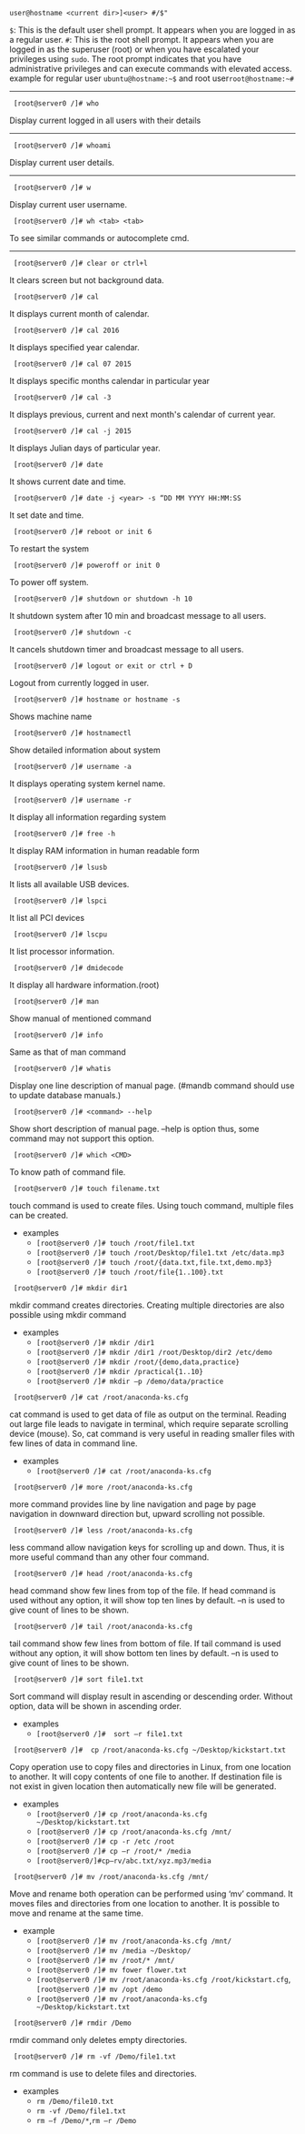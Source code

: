 
```shell
user@hostname <current dir>]<user> #/$"
```
```$```: This is the default user shell prompt. It appears when you are logged in as a regular user.
```#```: This is the root shell prompt. It appears when you are logged in as the superuser (root) or when you have escalated your privileges using ```sudo```. The root prompt indicates that you have administrative privileges and can execute commands with elevated access.
example for regular user ```ubuntu@hostname:~$``` and root user```root@hostname:~#```

---
```shell
 [root@server0 /]# who
```
Display current logged in all users with their details

---
```shell
 [root@server0 /]# whoami
```
Display current user details.

---
```shell
 [root@server0 /]# w
```
Display current user username.

```shell
 [root@server0 /]# wh <tab> <tab>
```
To see similar commands or autocomplete cmd.

---
```shell
 [root@server0 /]# clear or ctrl+l
```
It clears screen but not background data.

```shell
 [root@server0 /]# cal
```
It displays current month of calendar.
```shell
 [root@server0 /]# cal 2016
```
It displays specified year calendar.
```shell
 [root@server0 /]# cal 07 2015
```
It displays specific months calendar in particular year
```shell
 [root@server0 /]# cal -3
```
It displays previous, current and next month's calendar of current year.
```shell
 [root@server0 /]# cal -j 2015
```
It displays Julian days of particular year.
```shell
 [root@server0 /]# date
```
It shows current date and time.
```shell
 [root@server0 /]# date -j <year> -s “DD MM YYYY HH:MM:SS 
```
It set date and time.
```shell
 [root@server0 /]# reboot or init 6
```
To restart the system
```shell
 [root@server0 /]# poweroff or init 0
```
To power off system.
```shell
 [root@server0 /]# shutdown or shutdown -h 10
```
It shutdown system after 10 min and broadcast message to all users.
```shell
 [root@server0 /]# shutdown -c
```
It cancels shutdown timer and broadcast message to all users.
```shell
 [root@server0 /]# logout or exit or ctrl + D
```
Logout from currently logged in user.
```shell
 [root@server0 /]# hostname or hostname -s
```
Shows machine name
```shell
 [root@server0 /]# hostnamectl 
```
Show detailed information about system
```shell
 [root@server0 /]# username -a 
```
It displays operating system kernel name.
```shell
 [root@server0 /]# username -r 
```
It display all information regarding system
```shell
 [root@server0 /]# free -h
```
It display RAM information in human readable form
```shell
 [root@server0 /]# lsusb
```
It lists all available USB devices.
```shell
 [root@server0 /]# lspci
```
It list all PCI devices
```shell
 [root@server0 /]# lscpu
```
It list processor information.
```shell
 [root@server0 /]# dmidecode
```
It display all hardware information.(root)
```shell
 [root@server0 /]# man
```
Show manual of mentioned command
```shell
 [root@server0 /]# info
```
Same as that of man command
```shell
 [root@server0 /]# whatis
```
Display one line description of manual page. (#mandb command should use to update database manuals.)
```shell
 [root@server0 /]# <command> --help
```
Show short description of manual page. –help is option thus, some command may not support this option.
```shell
 [root@server0 /]# which <CMD>
```
To know path of command file.
```shell
 [root@server0 /]# touch filename.txt
```
touch command is used to create files. Using touch command, multiple files can be created. 
- examples 
    - ```[root@server0 /]# touch /root/file1.txt```
    - ```[root@server0 /]# touch /root/Desktop/file1.txt /etc/data.mp3```
    - ```[root@server0 /]# touch /root/{data.txt,file.txt,demo.mp3}```
    - ```[root@server0 /]# touch /root/file{1..100}.txt```


```shell
 [root@server0 /]# mkdir dir1
```
 mkdir command creates directories. Creating multiple directories are also possible using mkdir command 
- examples 
    - ```[root@server0 /]# mkdir /dir1```
    - ```[root@server0 /]# mkdir /dir1 /root/Desktop/dir2 /etc/demo```
    - ```[root@server0 /]# mkdir /root/{demo,data,practice}```
    - ```[root@server0 /]# mkdir /practical{1..10}```
    - ```[root@server0 /]# mkdir –p /demo/data/practice```

```shell
 [root@server0 /]# cat /root/anaconda-ks.cfg
```
cat command is used to get data of file as output on the terminal. Reading out large file leads to navigate in terminal, which require separate scrolling device (mouse). So, cat command is very useful in reading smaller files with few lines of data in command line. 
- examples 
    - ```[root@server0 /]# cat /root/anaconda-ks.cfg```
```shell
 [root@server0 /]# more /root/anaconda-ks.cfg
```
more command provides line by line navigation and page by page navigation in downward direction but, upward scrolling not possible.
```shell
 [root@server0 /]# less /root/anaconda-ks.cfg
```
 less command allow navigation keys for scrolling up and down. Thus, it is more useful command than any other four command.
```shell
 [root@server0 /]# head /root/anaconda-ks.cfg
```
head command show few lines from top of the file. If head command is used without any option, it will show top ten lines by default. –n is used to give count of lines to be shown.
```shell
 [root@server0 /]# tail /root/anaconda-ks.cfg
```
tail command show few lines from bottom of file. If tail command is used without any option, it will show bottom ten lines by default. –n is used to give count of lines to be shown.
```shell
 [root@server0 /]# sort file1.txt
```
Sort command will display result in ascending or descending order. Without option, data will be shown in ascending order. 
- examples 
    - ```[root@server0 /]#  sort –r file1.txt```
 
```shell
 [root@server0 /]#  cp /root/anaconda-ks.cfg ~/Desktop/kickstart.txt
```
Copy operation use to copy files and directories in Linux, from one location to another. It will copy contents of one file to another. If destination file is not exist in given location then automatically new file will be generated. 
- examples 
    - ```[root@server0 /]# cp /root/anaconda-ks.cfg ~/Desktop/kickstart.txt```
    - ```[root@server0 /]# cp /root/anaconda-ks.cfg /mnt/```
    - ```[root@server0 /]# cp -r /etc /root```
    - ```[root@server0 /]# cp –r /root/* /media```
    - ```[root@server0/]#cp–rv/abc.txt/xyz.mp3/media```
```shell
 [root@server0 /]# mv /root/anaconda-ks.cfg /mnt/
```
Move and rename both operation can be performed using ‘mv’ command. It moves files and directories from one location to another. It is possible to move and rename at the same time. 
- example 
    - ```[root@server0 /]# mv /root/anaconda-ks.cfg /mnt/```
    - ```[root@server0 /]# mv /media ~/Desktop/```
    - ```[root@server0 /]# mv /root/* /mnt/```
    - ```[root@server0 /]# mv fower flower.txt```
    - ```[root@server0 /]# mv /root/anaconda-ks.cfg /root/kickstart.cfg```, ```[root@server0 /]# mv /opt /demo```
    - ```[root@server0 /]# mv /root/anaconda-ks.cfg ~/Desktop/kickstart.txt```
```shell
 [root@server0 /]# rmdir /Demo
```
rmdir command only deletes empty directories.
```shell
 [root@server0 /]# rm -vf /Demo/file1.txt
```
rm command is use to delete files and directories. 
- examples 
    - ```rm /Demo/file10.txt```
    - ```rm -vf /Demo/file1.txt```
    - ```rm –f /Demo/*```,```rm –r /Demo```
